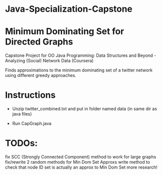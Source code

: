 # Java-Specialization-Capstone
# Minimum Dominating Set for Directed Graphs
Capstone Project for OO Java Programming: Data Structures and Beyond - Analyzing (Social) Network Data (Coursera)

Finds approximations to the minimum dominating set of a twitter network using different greedy approaches.


# Instructions

- Unzip twitter_combined.txt and put in folder named data (in same dir as java files)

- Run CapGraph.java


# TODOs:
fix SCC (Strongly Connected Component) method to work for large graphs
fix/rewrite 2 random methods for Min Dom Set Approxs
write method to check that node ID set is actually an approx to Min Dom Set
more research!

